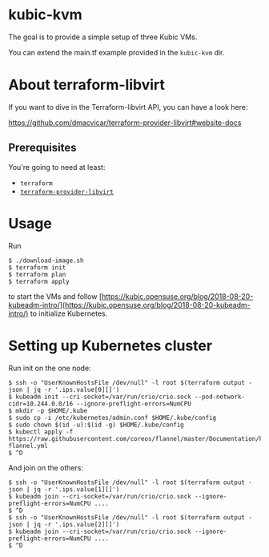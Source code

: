 # kubic-kvm

The goal is to provide a simple setup of three Kubic VMs.

You can extend the main.tf example provided in the `kubic-kvm` dir.

# About terraform-libvirt

If you want to dive in the Terraform-libvirt API, you can have a look here:

https://github.com/dmacvicar/terraform-provider-libvirt#website-docs

## Prerequisites

You're going to need at least:
* `terraform`
* [`terraform-provider-libvirt`](https://github.com/dmacvicar/terraform-provider-libvirt)


# Usage

Run 

    $ ./download-image.sh
    $ terraform init
    $ terraform plan
    $ terraform apply
    
to start the VMs and follow [https://kubic.opensuse.org/blog/2018-08-20-kubeadm-intro/](https://kubic.opensuse.org/blog/2018-08-20-kubeadm-intro/) to initialize Kubernetes.


# Setting up Kubernetes cluster

Run init on the one node:

    $ ssh -o "UserKnownHostsFile /dev/null" -l root $(terraform output -json | jq -r '.ips.value[0][]')
    $ kubeadm init --cri-socket=/var/run/crio/crio.sock --pod-network-cidr=10.244.0.0/16 --ignore-preflight-errors=NumCPU
    $ mkdir -p $HOME/.kube
    $ sudo cp -i /etc/kubernetes/admin.conf $HOME/.kube/config
    $ sudo chown $(id -u):$(id -g) $HOME/.kube/config
    $ kubectl apply -f https://raw.githubusercontent.com/coreos/flannel/master/Documentation/kube-flannel.yml
    $ ^D
    
And join on the others:

    $ ssh -o "UserKnownHostsFile /dev/null" -l root $(terraform output -json | jq -r '.ips.value[1][]')
    $ kubeadm join --cri-socket=/var/run/crio/crio.sock --ignore-preflight-errors=NumCPU ....
    $ ^D
    $ ssh -o "UserKnownHostsFile /dev/null" -l root $(terraform output -json | jq -r '.ips.value[2][]')
    $ kubeadm join --cri-socket=/var/run/crio/crio.sock --ignore-preflight-errors=NumCPU ....
    $ ^D
    
